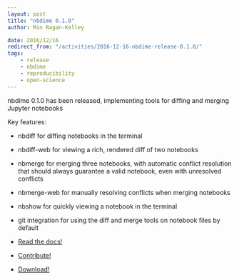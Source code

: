 ```yaml
---
layout: post
title: "nbdime 0.1.0"
author: Min Ragan-Kelley

date: 2016/12/16
redirect_from: "/activities/2016-12-16-nbdime-release-0.1.0/"
tags:
    - release
    - nbdime
    - reproducibility
    - open-science
---
```


nbdime 0.1.0 has been released, implementing tools for diffing and merging Jupyter notebooks

Key features:

- nbdiff for diffing notebooks in the terminal
- nbdiff-web for viewing a rich, rendered diff of two notebooks
- nbmerge for merging three notebooks, with automatic conflict resolution that should always guarantee a valid notebook, even with unresolved conflicts
- nbmerge-web for manually resolving conflicts when merging notebooks
- nbshow for quickly viewing a notebook in the terminal
- git integration for using the diff and merge tools on notebook files by default

- [Read the docs!](https://nbdime.readthedocs.io)
- [Contribute!](https://github.com/jupyter/nbdime)
- [Download!](https://pypi.python.org/pypi/nbdime)
